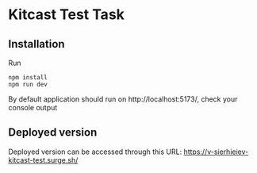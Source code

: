 # Kitcast Test Task

## Installation

Run

```
npm install
npm run dev
```

By default application should run on http://localhost:5173/, check your console output

## Deployed version

Deployed version can be accessed through this URL: https://v-sierhieiev-kitcast-test.surge.sh/
